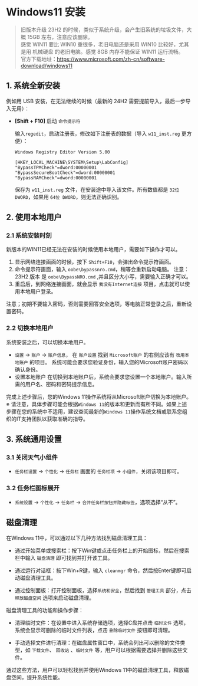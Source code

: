# Windows11 安装

> 旧版本升级 23H2 的时候，类似于系统升级，会产生旧系统的垃圾文件，大概 15GB 左右，注意应该删除。  
> 感觉 WIN11 要比 WIN10 重很多，老旧电脑还是采用 WIN10 比较好，尤其是用 机械硬盘 的老旧电脑。感觉 8GB 内存不能保证 WIN11 运行流畅。  
> 官方下载地址：https://www.microsoft.com/zh-cn/software-download/windows11



## 1. 系统全新安装

例如用 USB 安装，在无法继续的时候（最新的 24H2 需要提前导入，最后一步导入无用）：

- **[Shift + F10]** 启动 `命令提示符`

  输入`regedit`，启动注册表，修改如下注册表的数据（导入 `w11_inst.reg` 更方便）：

  ```plaintext
  Windows Registry Editor Version 5.00
  
  [HKEY_LOCAL_MACHINE\SYSTEM\Setup\LabConfig]
  "BypassTPMCheck"=dword:00000001
  "BypassSecureBootCheck"=dword:00000001
  "BypassRAMCheck"=dword:00000001
  ```

  保存为 `w11_inst.reg` 文件，在安装途中导入该文件。所有数值都是 `32位 DWORD`，如果用 `64位 DWORD`，则无法正确识别。

## 2. 使用本地用户

### 2.1 系统安装时刻

新版本的WIN11已经无法在安装的时候使用本地用户，需要如下操作才可以。

1. 显示网络连接画面的时候，按下 `Shift+F10`，会弹出命令提示符画面。
2. 命令提示符画面，输入 `oobe\bypassnro.cmd`，稍等会重新启动电脑。
    注意：23H2 版本 是 `oobe\BypassNRO.cmd` ,并且区分大小写，需要输入正确才可以。
3. 重启后，到网络连接画面，就会显示 `我没有Internet连接` 项目，点击就可以使用本地用户登录。

注意；初期不要输入密码，否则需要回答安全选项，等电脑正常登录之后，重新设置密码。

### 2.2 切换本地用户

系统安装之后，可以切换本地用户。

- `设置` → `账户` → `账户信息`， 在 `账户设置` 找到 `Microsoft账户` 的右侧应该有 `改用本地账户` 的项目。
   系统可能会要求您验证身份，输入您的Microsoft账户密码以确认身份。
- 设置本地账户
   在切换到本地账户后，系统会要求您设置一个本地账户。输入所需的用户名、密码和密码提示信息。

完成上述步骤后，您的Windows 11操作系统将从Microsoft账户切换为本地账户。
 ※ 请注意，具体步骤可能会根据`Windows 11`的版本和更新而有所不同。如果上述步骤在您的系统中不适用，建议查阅最新的`Windows 11`操作系统文档或联系您组织的IT支持团队以获取准确的指导。

## 3. 系统通用设置

### 3.1 关闭天气小组件

- `任务栏设置` → `个性化` → `任务栏` 画面的 `任务栏项` → `小组件`，关闭该项目即可。

### 3.2 任务栏图标展开 

- `系统设置` → `个性化` → `任务栏` → `合并任务栏按钮并隐藏标签`，选项选择“从不”。



## 磁盘清理

‌在Windows 11中，可以通过以下几种方法找到磁盘清理工具‌：

- ‌通过开始菜单或搜索栏‌：按下Win键或点击任务栏上的开始图标，然后在搜索栏中输入 `磁盘清理` 即可找到并打开该工具。‌


- ‌通过运行对话框‌：按下Win+R键，输入 `cleanmgr` 命令，然后按Enter键即可启动磁盘清理工具。‌


- ‌通过控制面板‌：打开控制面板，选择`系统和安全`，然后找到 `管理工具` 部分，点击 `释放磁盘空间` 选项来启动磁盘清理。‌

磁盘清理工具的功能和操作步骤‌：

- ‌清理临时文件‌：在设置中进入系统存储选项，选择C盘并点击 `临时文件` 选项，系统会显示可删除的临时文件列表，点击 `删除临时文件` 按钮即可清理。‌


- ‌手动选择文件进行清理‌：在磁盘属性窗口中，系统会列出可以删除的文件类型，如 `下载文件`、 `回收站` 、`临时文件` 等，用户可以根据需要选择并删除这些文件。‌


通过这些方法，用户可以轻松找到并使用Windows 11中的磁盘清理工具，释放磁盘空间，提升系统性能。
